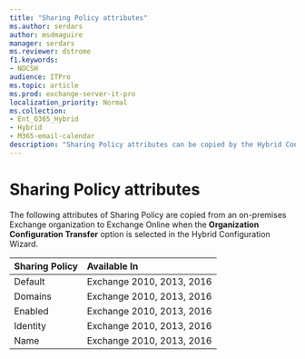 ```yaml
---
title: "Sharing Policy attributes"
ms.author: serdars
author: msdmaguire
manager: serdars
ms.reviewer: dstrome
f1.keywords:
- NOCSH
audience: ITPro
ms.topic: article
ms.prod: exchange-server-it-pro
localization_priority: Normal
ms.collection:
- Ent_O365_Hybrid
- Hybrid
- M365-email-calendar
description: "Sharing Policy attributes can be copied by the Hybrid Configuration Wizard from your on-premises organization to Exchange Online to help simplify your hybrid deployment"
---
```


# Sharing Policy attributes

The following attributes of Sharing Policy are copied from an on-premises Exchange organization to Exchange Online when the **Organization Configuration Transfer** option is selected in the Hybrid Configuration Wizard.

|**Sharing Policy**|**Available In**|
|:-----|:-----|
|Default| Exchange 2010, 2013, 2016|
|Domains|Exchange 2010, 2013, 2016|
|Enabled|Exchange 2010, 2013, 2016|
|Identity|Exchange 2010, 2013, 2016|
|Name|Exchange 2010, 2013, 2016|
